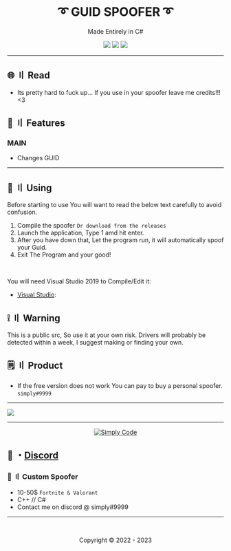 <h1 align="center">
  ➰ GUID SPOOFER ➰
</h1>

<p align="center">
  Made Entirely in C#
</p>



<p align="center">
  <img src="https://img.shields.io/github/languages/top/simply-codes/Guid-Spoofer-Csharp?style=flat-square"/>
  <img src="https://img.shields.io/github/last-commit/simply-codes/Guid-Spoofer-Csharpr?style=flat-square"/>
  <img src="https://img.shields.io/github/stars/simply-codes/Guid-Spoofer-Csharpr?color=5ac18e&label=Stars&style=flat-square"/>

</p>

---

## <a id="content"></a>🌐 〢 Read
- Its pretty hard to fuck up... If you use in your spoofer leave me credits!!! <3

## <a id="features"></a>🔰 〢 Features
### MAIN
- Changes GUID

---

## <a id="setup"></a> 📁 〢 Using

Before starting to use You will want to read the below text carefully to avoid confusion.

1. Compile the spoofer `Or download from the releases`
2. Launch the application, Type 1 amd hit enter.
3. After you have down that, Let the program run, it will automatically spoof your Guid.
4. Exit The Program and your good!

<br>

  
   You will need Visual Studio 2019 to Compile/Edit it:

- [Visual Studio](https://visualstudio.microsoft.com/thank-you-downloading-visual-studio/?sku=community&rel=16&utm_medium=microsoft&utm_campaign=download+from+relnotes&utm_content=vs2019ga+button/):



## <a id="warn"></a> ❕ 〢 Warning 
This is a public src, So use it at your own risk. Drivers will probably be detected within a week, I suggest making or finding your own.

  
## <a id="setup2"></a> 🗒 〢 Product
- If the free version does not work You can pay to buy a personal spoofer. `simply#9999`

---

<img src="https://cdn.discordapp.com/attachments/1064933951417884722/1065791544977805363/image.png"/>

--- 

  <p align="center">
    <a href="https://discord.gg/huhn9rnrpg">
        <img title="Simply's Discord Server" alt="Simply Code" src="https://discord.com/api/guilds/1000909897875079268/style=banner2"/>
    </a>
</p>

## 💬 ・[Discord](https://discord.gg/huhn9rnrpg) 

### 🥊 〢 Custom Spoofer
- 10-50$ `Fortnite & Valorant`
- C++ // C#
- Contact me on discord @ simply#9999

---

  <br>

<p align="center">
  Copyright © 2022 - 2023
<br>
